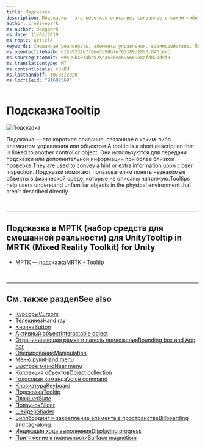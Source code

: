 ```yaml
---
title: Подсказка
description: Подсказка — это короткое описание, связанное с каким-либо элементом управления или объектом.
author: cre8ivepark
ms.author: dongpark
ms.date: 11/01/2019
ms.topic: article
keywords: Смешанная реальность, элементы управления, взаимодействие, Пользовательский интерфейс, UX
ms.openlocfilehash: d1539231e770ee7c90b7e703189d1850c046ceeb
ms.sourcegitcommit: 09599b4034be825e4536eeb9566968afd021d5f3
ms.translationtype: MT
ms.contentlocale: ru-RU
ms.lasthandoff: 10/03/2020
ms.locfileid: "91692569"
---
```

# <a name="tooltip"></a><span data-ttu-id="d0c7c-104">Подсказка</span><span class="sxs-lookup"><span data-stu-id="d0c7c-104">Tooltip</span></span>

![Подсказка](images/UX_Hero_Tooltip.jpg)

<span data-ttu-id="d0c7c-106">Подсказка — это короткое описание, связанное с каким-либо элементом управления или объектом.</span><span class="sxs-lookup"><span data-stu-id="d0c7c-106">A tooltip is a short description that is linked to another control or object.</span></span> <span data-ttu-id="d0c7c-107">Они используются для передачи подсказки или дополнительной информации при более близкой проверке.</span><span class="sxs-lookup"><span data-stu-id="d0c7c-107">They are used to convey a hint or extra information upon closer inspection.</span></span> <span data-ttu-id="d0c7c-108">Подсказки помогают пользователям понять незнакомые объекты в физической среде, которые не описаны напрямую.</span><span class="sxs-lookup"><span data-stu-id="d0c7c-108">Tooltips help users understand unfamiliar objects in the physical environment that aren't described directly.</span></span> 

<br>

---

## <a name="tooltip-in-mrtk-mixed-reality-toolkit-for-unity"></a><span data-ttu-id="d0c7c-109">Подсказка в МРТК (набор средств для смешанной реальности) для Unity</span><span class="sxs-lookup"><span data-stu-id="d0c7c-109">Tooltip in MRTK (Mixed Reality Toolkit) for Unity</span></span>

* [<span data-ttu-id="d0c7c-110">МРТК — подсказка</span><span class="sxs-lookup"><span data-stu-id="d0c7c-110">MRTK - Tooltip</span></span>](https://microsoft.github.io/MixedRealityToolkit-Unity/Documentation/README_Tooltip.html)

<br>

---

## <a name="see-also"></a><span data-ttu-id="d0c7c-111">См. также раздел</span><span class="sxs-lookup"><span data-stu-id="d0c7c-111">See also</span></span>

* [<span data-ttu-id="d0c7c-112">Курсоры</span><span class="sxs-lookup"><span data-stu-id="d0c7c-112">Cursors</span></span>](cursors.md)
* [<span data-ttu-id="d0c7c-113">Телекинез</span><span class="sxs-lookup"><span data-stu-id="d0c7c-113">Hand ray</span></span>](point-and-commit.md)
* [<span data-ttu-id="d0c7c-114">Кнопка</span><span class="sxs-lookup"><span data-stu-id="d0c7c-114">Button</span></span>](button.md)
* [<span data-ttu-id="d0c7c-115">Активный объект</span><span class="sxs-lookup"><span data-stu-id="d0c7c-115">Interactable object</span></span>](interactable-object.md)
* [<span data-ttu-id="d0c7c-116">Ограничивающая рамка и панель приложения</span><span class="sxs-lookup"><span data-stu-id="d0c7c-116">Bounding box and App bar</span></span>](app-bar-and-bounding-box.md)
* [<span data-ttu-id="d0c7c-117">Оперирование</span><span class="sxs-lookup"><span data-stu-id="d0c7c-117">Manipulation</span></span>](direct-manipulation.md)
* [<span data-ttu-id="d0c7c-118">Меню руки</span><span class="sxs-lookup"><span data-stu-id="d0c7c-118">Hand menu</span></span>](hand-menu.md)
* [<span data-ttu-id="d0c7c-119">Быстрое меню</span><span class="sxs-lookup"><span data-stu-id="d0c7c-119">Near menu</span></span>](near-menu.md)
* [<span data-ttu-id="d0c7c-120">Коллекция объектов</span><span class="sxs-lookup"><span data-stu-id="d0c7c-120">Object collection</span></span>](object-collection.md)
* [<span data-ttu-id="d0c7c-121">Голосовая команда</span><span class="sxs-lookup"><span data-stu-id="d0c7c-121">Voice command</span></span>](voice-input.md)
* [<span data-ttu-id="d0c7c-122">Клавиатура</span><span class="sxs-lookup"><span data-stu-id="d0c7c-122">Keyboard</span></span>](keyboard.md)
* [<span data-ttu-id="d0c7c-123">Подсказка</span><span class="sxs-lookup"><span data-stu-id="d0c7c-123">Tooltip</span></span>](tooltip.md)
* [<span data-ttu-id="d0c7c-124">Планшет</span><span class="sxs-lookup"><span data-stu-id="d0c7c-124">Slate</span></span>](slate.md)
* [<span data-ttu-id="d0c7c-125">Ползунок</span><span class="sxs-lookup"><span data-stu-id="d0c7c-125">Slider</span></span>](slider.md)
* [<span data-ttu-id="d0c7c-126">Шейдер</span><span class="sxs-lookup"><span data-stu-id="d0c7c-126">Shader</span></span>](shader.md)
* [<span data-ttu-id="d0c7c-127">Биллбординг и закрепление элемента в пространстве</span><span class="sxs-lookup"><span data-stu-id="d0c7c-127">Billboarding and tag-along</span></span>](billboarding-and-tag-along.md)
* [<span data-ttu-id="d0c7c-128">Индикация хода выполнения</span><span class="sxs-lookup"><span data-stu-id="d0c7c-128">Displaying progress</span></span>](progress.md)
* [<span data-ttu-id="d0c7c-129">Притяжение к поверхности</span><span class="sxs-lookup"><span data-stu-id="d0c7c-129">Surface magnetism</span></span>](surface-magnetism.md)
